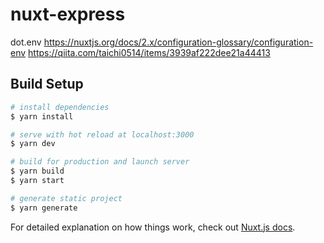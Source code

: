 # nuxt-express

dot.env
https://nuxtjs.org/docs/2.x/configuration-glossary/configuration-env 
https://qiita.com/taichi0514/items/3939af222dee21a44413

## Build Setup

```bash
# install dependencies
$ yarn install

# serve with hot reload at localhost:3000
$ yarn dev

# build for production and launch server
$ yarn build
$ yarn start

# generate static project
$ yarn generate
```

For detailed explanation on how things work, check out [Nuxt.js docs](https://nuxtjs.org).
